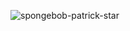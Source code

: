 ![spongebob-patrick-star](https://github.com/user-attachments/assets/7c228fa7-3d7f-4781-b029-b8b244711a1f)



